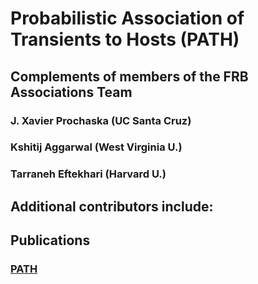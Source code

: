 # Probabilistic Association of Transients to Hosts (PATH)

## Complements of members of the FRB Associations Team

### J. Xavier Prochaska (UC Santa Cruz)
### Kshitij Aggarwal (West Virginia U.)
### Tarraneh Eftekhari (Harvard U.)

## Additional contributors include:

## Publications

### [PATH](https://ui.adsabs.harvard.edu/abs/2021arXiv210210627A/abstract)
